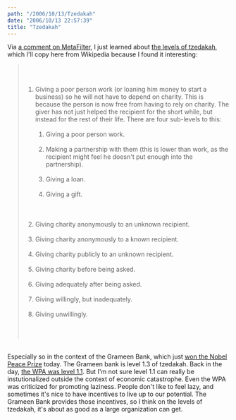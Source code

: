 ```yaml
---
path: "/2006/10/13/Tzedakah" 
date: "2006/10/13 22:57:39" 
title: "Tzedakah" 
---
```

Via <a href="http://www.metafilter.com/mefi/55509#1462177">a comment on MetaFilter</a>, I just learned about <a href="http://en.wikipedia.org/wiki/Tzedakah#Levels_of_tzedakah">the levels of tzedakah</a>, which I'll copy here from Wikipedia because I found it interesting:<br><blockquote><br><ol><br><li>Giving a poor person work (or loaning him money to start a business) so he will not have to depend on charity. This is because the person is now free from having to rely on charity. The giver has not just helped the recipient for the short while, but instead for the rest of their life. There are four sub-levels to this:<br><ol><br><li>Giving a poor person work.</li><br><li>Making a partnership with them (this is lower than work, as the recipient might feel he doesn't put enough into the partnership).</li><br><li>Giving a loan.</li><br><li>Giving a gift.</li><br></ol><br></li><br><li>Giving charity anonymously to an unknown recipient.</li><br><li>Giving charity anonymously to a known recipient.</li><br><li>Giving charity publicly to an unknown recipient.</li><br><li>Giving charity before being asked.</li><br><li>Giving adequately after being asked.</li><br><li>Giving willingly, but inadequately.</li><br><li>Giving unwillingly.</li><br></ol><br></blockquote><br>Especially so in the context of the Grameen Bank, which just <a href="http://nobelprize.org/nobel_prizes/peace/laureates/2006/">won the Nobel Peace Prize</a> today. The Grameen bank is level 1.3 of tzedakah. Back in the day, <a href="http://en.wikipedia.org/wiki/Works_Progress_Administration">the WPA was level 1.1</a>. But I'm not sure level 1.1 can really be instutionalized outside the context of economic catastrophe. Even the WPA was criticized for promoting laziness. People don't like to feel lazy, and sometimes it's nice to have incentives to live up to our potential. The Grameen Bank provides those incentives, so I think on the levels of tzedakah, it's about as good as a large organization can get.